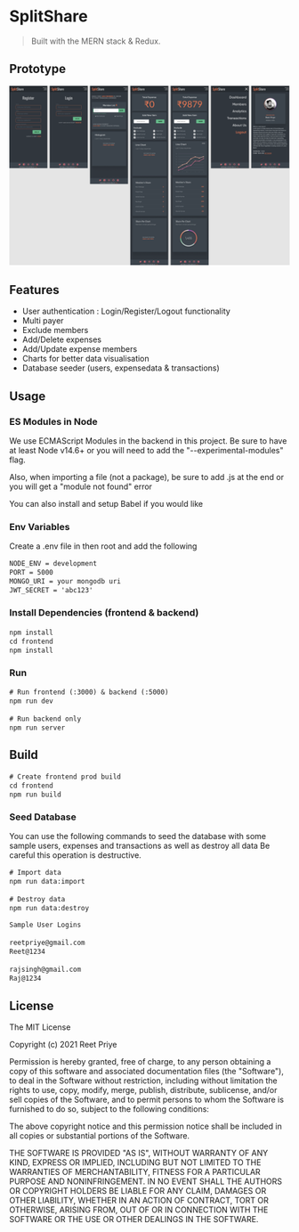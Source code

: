 # SplitShare

> Built with the MERN stack & Redux.

## Prototype

![Screenshot](./uploads/screenshot.png)

## Features

- User authentication : Login/Register/Logout functionality
- Multi payer
- Exclude members
- Add/Delete expenses
- Add/Update expense members
- Charts for better data visualisation
- Database seeder (users, expensedata & transactions)

## Usage

### ES Modules in Node

We use ECMAScript Modules in the backend in this project. Be sure to have at least Node v14.6+ or you will need to add the "--experimental-modules" flag.

Also, when importing a file (not a package), be sure to add .js at the end or you will get a "module not found" error

You can also install and setup Babel if you would like

### Env Variables

Create a .env file in then root and add the following

```
NODE_ENV = development
PORT = 5000
MONGO_URI = your mongodb uri
JWT_SECRET = 'abc123'
```

### Install Dependencies (frontend & backend)

```
npm install
cd frontend
npm install
```

### Run

```
# Run frontend (:3000) & backend (:5000)
npm run dev

# Run backend only
npm run server
```

## Build

```
# Create frontend prod build
cd frontend
npm run build
```

### Seed Database

You can use the following commands to seed the database with some sample users, expenses and transactions as well as destroy all data
Be careful this operation is destructive.

```
# Import data
npm run data:import

# Destroy data
npm run data:destroy
```

```
Sample User Logins

reetpriye@gmail.com
Reet@1234

rajsingh@gmail.com
Raj@1234
```

## License

The MIT License

Copyright (c) 2021 Reet Priye

Permission is hereby granted, free of charge, to any person obtaining a copy
of this software and associated documentation files (the "Software"), to deal
in the Software without restriction, including without limitation the rights
to use, copy, modify, merge, publish, distribute, sublicense, and/or sell
copies of the Software, and to permit persons to whom the Software is
furnished to do so, subject to the following conditions:

The above copyright notice and this permission notice shall be included in
all copies or substantial portions of the Software.

THE SOFTWARE IS PROVIDED "AS IS", WITHOUT WARRANTY OF ANY KIND, EXPRESS OR
IMPLIED, INCLUDING BUT NOT LIMITED TO THE WARRANTIES OF MERCHANTABILITY,
FITNESS FOR A PARTICULAR PURPOSE AND NONINFRINGEMENT. IN NO EVENT SHALL THE
AUTHORS OR COPYRIGHT HOLDERS BE LIABLE FOR ANY CLAIM, DAMAGES OR OTHER
LIABILITY, WHETHER IN AN ACTION OF CONTRACT, TORT OR OTHERWISE, ARISING FROM,
OUT OF OR IN CONNECTION WITH THE SOFTWARE OR THE USE OR OTHER DEALINGS IN
THE SOFTWARE.

